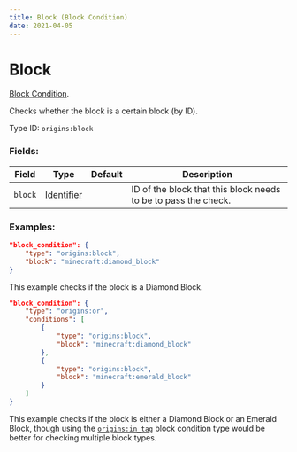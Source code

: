 ```yaml
---
title: Block (Block Condition)
date: 2021-04-05
---
```

# Block

[Block Condition](../block_conditions.md).

Checks whether the block is a certain block (by ID).

Type ID: `origins:block`

### Fields:

Field  | Type | Default | Description
-------|------|---------|-------------
`block` | [Identifier](../data_types/identifier.md) | | ID of the block that this block needs to be to pass the check.

### Examples:
```json
"block_condition": {
    "type": "origins:block",
    "block": "minecraft:diamond_block"
}
```
This example checks if the block is a Diamond Block.

```json
"block_condition": {
    "type": "origins:or",
    "conditions": [
        {
            "type": "origins:block",
            "block": "minecraft:diamond_block"
        },
        {
            "type": "origins:block",
            "block": "minecraft:emerald_block"
        }
    ]
}
```
This example checks if the block is either a Diamond Block or an Emerald Block, though using the [`origins:in_tag`](../block_conditions/in_tag.md) block condition type would be better for checking multiple block types.